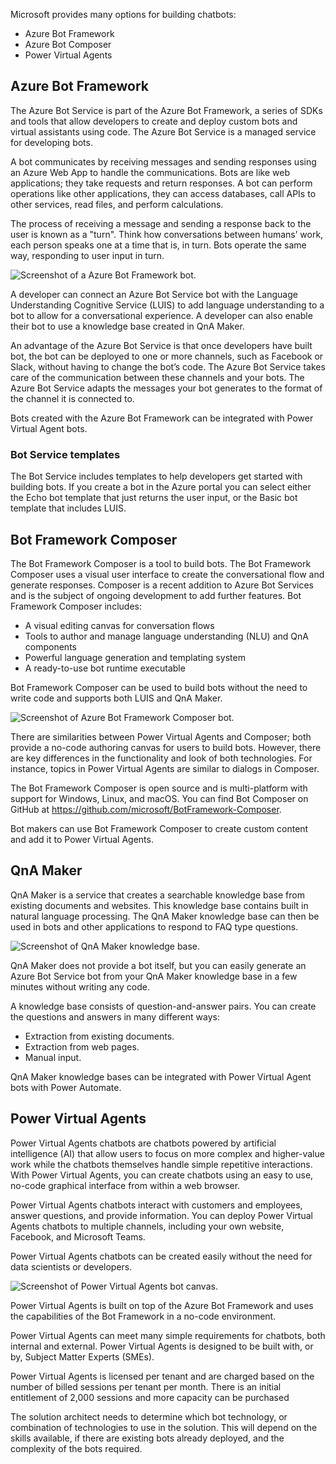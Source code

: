 Microsoft provides many options for building chatbots:

- Azure Bot Framework
- Azure Bot Composer
- Power Virtual Agents

## Azure Bot Framework

The Azure Bot Service is part of the Azure Bot Framework, a series of SDKs and tools that allow developers to create and deploy custom bots and virtual assistants using code. The Azure Bot Service is a managed service for developing bots.

A bot communicates by receiving messages and sending responses using an Azure Web App to handle the communications. Bots are like web applications; they take requests and return responses. A bot can perform operations like other applications, they can access databases, call APIs to other services, read files, and perform calculations.

The process of receiving a message and sending a response back to the user is known as a "turn". Think how conversations between humans’ work, each person speaks one at a time that is, in turn. Bots operate the same way, responding to user input in turn.

![Screenshot of a Azure Bot Framework bot.](../media/2-azure-bot-web-chat.png)

A developer can connect an Azure Bot Service bot with the Language Understanding Cognitive Service (LUIS) to add language understanding to a bot to allow for a conversational experience. A developer can also enable their bot to use a knowledge base created in QnA Maker.

An advantage of the Azure Bot Service is that once developers have built bot, the bot can be deployed to one or more channels, such as Facebook or Slack, without having to change the bot’s code. The Azure Bot Service takes care of the communication between these channels and your bots. The Azure Bot Service adapts the messages your bot generates to the format of the channel it is connected to.

Bots created with the Azure Bot Framework can be integrated with Power Virtual Agent bots.

### Bot Service templates

The Bot Service includes templates to help developers get started with building bots. If you create a bot in the Azure portal you can select either the Echo bot template that just returns the user input, or the Basic bot template that includes LUIS.

## Bot Framework Composer

The Bot Framework Composer is a tool to build bots. The Bot Framework Composer uses a visual user interface to create the conversational flow and generate responses. Composer is a recent addition to Azure Bot Services and is the subject of ongoing development to add further features. Bot Framework Composer includes:

- A visual editing canvas for conversation flows
- Tools to author and manage language understanding (NLU) and QnA components
- Powerful language generation and templating system
- A ready-to-use bot runtime executable

Bot Framework Composer can be used to build bots without the need to write code and supports both LUIS and QnA Maker.

![Screenshot of Azure Bot Framework Composer bot.](../media/2-bot-composer.png)

There are similarities between Power Virtual Agents and Composer; both provide a no-code authoring canvas for users to build bots. However, there are key differences in the functionality and look of both technologies. For instance, topics in Power Virtual Agents are similar to dialogs in Composer.

The Bot Framework Composer is open source and is multi-platform with support for Windows, Linux, and macOS. You can find Bot Composer on GitHub at <https://github.com/microsoft/BotFramework-Composer>.

Bot makers can use Bot Framework Composer to create custom content and add it to Power Virtual Agents.

## QnA Maker

QnA Maker is a service that creates a searchable knowledge base from existing documents and websites. This knowledge base contains built in natural language processing. The QnA Maker knowledge base can then be used in bots and other applications to respond to FAQ type questions.

![Screenshot of QnA Maker knowledge base.](../media/2-qna-maker-knowledge-base.png)

QnA Maker does not provide a bot itself, but you can easily generate an Azure Bot Service bot from your QnA Maker knowledge base in a few minutes without writing any code.

A knowledge base consists of question-and-answer pairs. You can create the questions and answers in many different ways:

- Extraction from existing documents.
- Extraction from web pages.
- Manual input.

QnA Maker knowledge bases can be integrated with Power Virtual Agent bots with Power Automate.

## Power Virtual Agents

Power Virtual Agents chatbots are chatbots powered by artificial intelligence (AI) that allow users to focus on more complex and higher-value work while the chatbots themselves handle simple repetitive interactions. With Power Virtual Agents, you can create chatbots using an easy to use, no-code graphical interface from within a web browser.

Power Virtual Agents chatbots interact with customers and employees, answer questions, and provide information. You can deploy Power Virtual Agents chatbots to multiple channels, including your own website, Facebook, and Microsoft Teams.

Power Virtual Agents chatbots can be created easily without the need for data scientists or developers.

![Screenshot of Power Virtual Agents bot canvas.](../media/2-pva-bot-canvas.png)

Power Virtual Agents is built on top of the Azure Bot Framework and uses the capabilities of the Bot Framework in a no-code environment.

Power Virtual Agents can meet many simple requirements for chatbots, both internal and external. Power Virtual Agents is designed to be built with, or by, Subject Matter Experts (SMEs).

Power Virtual Agents is licensed per tenant and are charged based on the number of billed sessions per tenant per month. There is an initial entitlement of 2,000 sessions and more capacity can be purchased

The solution architect needs to determine which bot technology, or combination of technologies to use in the solution. This will depend on the skills available, if there are existing bots already deployed, and the complexity of the bots required.
